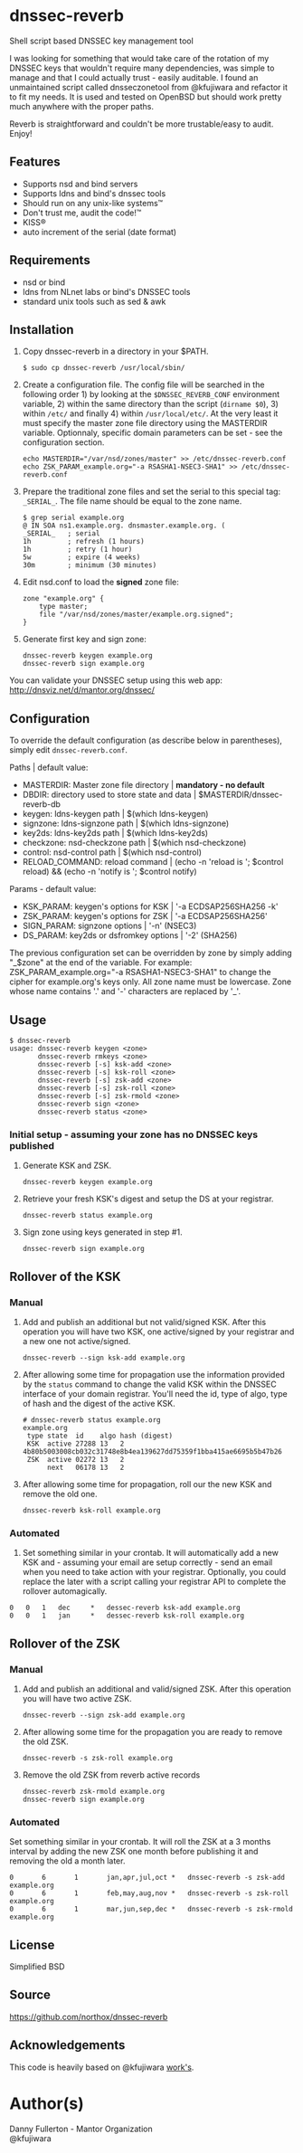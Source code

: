 # dnssec-reverb
Shell script based DNSSEC key management tool

I was looking for something that would take care of the rotation of my DNSSEC keys that wouldn't require many dependencies, was simple to manage and that I could actually trust - easily auditable. I found an unmaintained script called dnsseczonetool from @kfujiwara and refactor it to fit my needs. It is used and tested on OpenBSD but should work pretty much anywhere with the proper paths.

Reverb is straightforward and couldn't be more trustable/easy to audit. Enjoy!

## Features
* Supports nsd and bind servers
* Supports ldns and bind's dnssec tools
* Should run on any unix-like systems&trade;
* Don't trust me, audit the code!&trade;
* KISS&reg;
* auto increment of the serial (date format)

## Requirements
* nsd or bind
* ldns from NLnet labs or bind's DNSSEC tools
* standard unix tools such as sed & awk

## Installation
1. Copy dnssec-reverb in a directory in your $PATH.

    `$ sudo cp dnssec-reverb /usr/local/sbin/`

2. Create a configuration file. The config file will be searched in the following order 1) by looking at the `$DNSSEC_REVERB_CONF` environment variable, 2) within the same directory than the script (`dirname $0`), 3) within `/etc/` and finally 4) within `/usr/local/etc/`. At the very least it must specify the master zone file directory using the MASTERDIR variable. Optionnaly, specific domain parameters can be set - see the configuration section.

    ```
    echo MASTERDIR="/var/nsd/zones/master" >> /etc/dnssec-reverb.conf
    echo ZSK_PARAM_example.org="-a RSASHA1-NSEC3-SHA1" >> /etc/dnssec-reverb.conf
    ```

3. Prepare the traditional zone files and set the serial to this special tag: `_SERIAL_`. The file name should be equal to the zone name.

    ```
    $ grep serial example.org
    @ IN SOA ns1.example.org. dnsmaster.example.org. (
    _SERIAL_   ; serial
    1h         ; refresh (1 hours)
    1h         ; retry (1 hour)
    5w         ; expire (4 weeks)
    30m        ; minimum (30 minutes)
    ```
    
4. Edit nsd.conf to load the **signed** zone file:

    ```
    zone "example.org" {
        type master;
        file "/var/nsd/zones/master/example.org.signed";
    }
    ```

5. Generate first key and sign zone:

    ```
    dnssec-reverb keygen example.org
    dnssec-reverb sign example.org
    ```
    
You can validate your DNSSEC setup using this web app: http://dnsviz.net/d/mantor.org/dnssec/

## Configuration
To override the default configuration (as describe below in parentheses), simply edit `dnssec-reverb.conf`.

Paths | default value:
* MASTERDIR: Master zone file directory | **mandatory - no default**
* DBDIR: directory used to store state and data | $MASTERDIR/dnssec-reverb-db
* keygen: ldns-keygen path | $(which ldns-keygen)
* signzone: ldns-signzone path | $(which ldns-signzone)
* key2ds: ldns-key2ds path | $(which ldns-key2ds)
* checkzone: nsd-checkzone path | $(which nsd-checkzone)
* control: nsd-control path | $(which nsd-control)
* RELOAD_COMMAND: reload command | (echo -n 'reload is '; $control reload) && (echo -n 'notify is '; $control notify)

Params - default value:
* KSK_PARAM: keygen's options for KSK | '-a ECDSAP256SHA256 -k'
* ZSK_PARAM: keygen's options for ZSK | '-a ECDSAP256SHA256'
* SIGN_PARAM: signzone options | '-n' (NSEC3)
* DS_PARAM: key2ds or dsfromkey options | '-2' (SHA256)

The previous configuration set can be overridden by zone by simply adding "\_$zone" at the end of the variable. For example: ZSK_PARAM_example.org="-a RSASHA1-NSEC3-SHA1" to change the cipher for example.org's keys only. All zone name must be lowercase. Zone whose name contains '.' and '-' characters are replaced by '_'.

## Usage
```
$ dnssec-reverb
usage: dnssec-reverb keygen <zone>
       dnssec-reverb rmkeys <zone>
       dnssec-reverb [-s] ksk-add <zone>
       dnssec-reverb [-s] ksk-roll <zone>
       dnssec-reverb [-s] zsk-add <zone>
       dnssec-reverb [-s] zsk-roll <zone>
       dnssec-reverb [-s] zsk-rmold <zone>
       dnssec-reverb sign <zone>
       dnssec-reverb status <zone>
```

### Initial setup - assuming your zone has no DNSSEC keys published
1. Generate KSK and ZSK.

    `dnssec-reverb keygen example.org`

2. Retrieve your fresh KSK's digest and setup the DS at your registrar.

    `dnssec-reverb status example.org` 

3. Sign zone using keys generated in step #1.

    `dnssec-reverb sign example.org`

## Rollover of the KSK

### Manual
1. Add and publish an additional but not valid/signed KSK. After this operation you will have two KSK, one active/signed by your registrar and a new one not active/signed.

   `dnssec-reverb --sign ksk-add example.org`

2. After allowing some time for propagation use the information provided by the `status` command to change the valid KSK within the DNSSEC interface of your domain registrar. You'll need the id, type of algo, type of hash and the digest of the active KSK.

   ```
   # dnssec-reverb status example.org
   example.org
    type state  id    algo hash (digest)
    KSK  active 27288 13   2    4b80b5003008cb032c31748e8b4ea139627dd75359f1bba415ae6695b5b47b26
    ZSK  active 02272 13   2
         next   06178 13   2
   ```

3. After allowing some time for propagation, roll our the new KSK and remove the old one.

   `dnssec-reverb ksk-roll example.org`

### Automated
1. Set something similar in your crontab. It will automatically add a new KSK and - assuming your email are setup correctly - send an email when you need to take action with your registrar. Optionally, you could replace the later with a script calling your registrar API to complete the rollover automagically.

```
0	0	1	dec		*   dessec-reverb ksk-add example.org
0	0	1	jan		*   dessec-reverb ksk-roll example.org
```

## Rollover of the ZSK

### Manual
1. Add and publish an additional and valid/signed ZSK. After this operation you will have two active ZSK.

    `dnssec-reverb --sign zsk-add example.org`

2. After allowing some time for the propagation you are ready to remove the old ZSK.

    `dnssec-reverb -s zsk-roll example.org`

3. Remove the old ZSK from reverb active records

    `dnssec-reverb zsk-rmold example.org`  
    `dnssec-reverb sign example.org`

### Automated
Set something similar in your crontab. It will roll the ZSK at a 3 months interval by adding the new ZSK one month before publishing it and removing the old a month later.
```
0       6       1       jan,apr,jul,oct *   dnssec-reverb -s zsk-add example.org
0       6       1       feb,may,aug,nov *   dnssec-reverb -s zsk-roll example.org
0       6       1       mar,jun,sep,dec *   dnssec-reverb -s zsk-rmold example.org
```

## License
Simplified BSD

## Source
https://github.com/northox/dnssec-reverb

## Acknowledgements
This code is heavily based on @kfujiwara [work's](https://github.com/kfujiwara/dnsseczonetool).

# Author(s)
Danny Fullerton - Mantor Organization  
@kfujiwara
